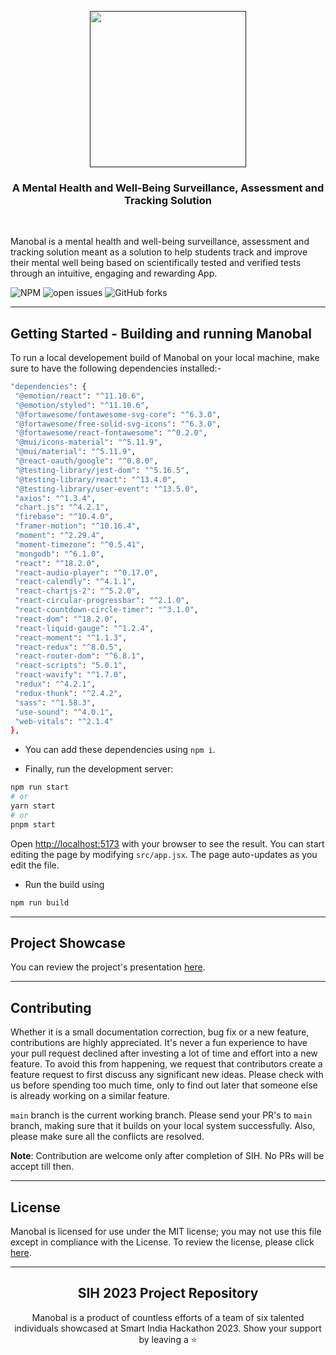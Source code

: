 <p align="center">
  <a href="" target="_blank">
    <img src="https://github.com/BaibhavTiwari/Manobal-SIH/assets/113186458/d2c16a4f-41ef-4683-ab47-28f551add6b2" height="250px" weight="250px">
  </a>

</p>

<h3 align="center">
A Mental Health and Well-Being Surveillance, Assessment and Tracking Solution
</h3>

<br>

Manobal is a mental health and well-being surveillance, assessment and tracking solution meant as a solution to help students track and improve their mental well being based on scientifically tested and verified tests through an intuitive, engaging and rewarding App.

![NPM](https://img.shields.io/npm/l/next) ![open issues](https://img.shields.io/bitbucket/issues/ishaan2053/Manobal?style=plastic) ![GitHub forks](https://img.shields.io/github/forks/ishaan2053/Manobal?style=plastic)

---

## Getting Started - Building and running Manobal

To run a local developement build of Manobal on your local machine, make sure to have the following dependencies installed:-
    
   ```bash 
"dependencies": {
    "@emotion/react": "^11.10.6",
    "@emotion/styled": "^11.10.6",
    "@fortawesome/fontawesome-svg-core": "^6.3.0",
    "@fortawesome/free-solid-svg-icons": "^6.3.0",
    "@fortawesome/react-fontawesome": "^0.2.0",
    "@mui/icons-material": "^5.11.9",
    "@mui/material": "^5.11.9",
    "@react-oauth/google": "^0.8.0",
    "@testing-library/jest-dom": "^5.16.5",
    "@testing-library/react": "^13.4.0",
    "@testing-library/user-event": "^13.5.0",
    "axios": "^1.3.4",
    "chart.js": "^4.2.1",
    "firebase": "^10.4.0",
    "framer-motion": "^10.16.4",
    "moment": "^2.29.4",
    "moment-timezone": "^0.5.41",
    "mongodb": "^6.1.0",
    "react": "^18.2.0",
    "react-audio-player": "^0.17.0",
    "react-calendly": "^4.1.1",
    "react-chartjs-2": "^5.2.0",
    "react-circular-progressbar": "^2.1.0",
    "react-countdown-circle-timer": "^3.1.0",
    "react-dom": "^18.2.0",
    "react-liquid-gauge": "^1.2.4",
    "react-moment": "^1.1.3",
    "react-redux": "^8.0.5",
    "react-router-dom": "^6.8.1",
    "react-scripts": "5.0.1",
    "react-wavify": "^1.7.0",
    "redux": "^4.2.1",
    "redux-thunk": "^2.4.2",
    "sass": "^1.58.3",
    "use-sound": "^4.0.1",
    "web-vitals": "^2.1.4"
  },
```
    
- You can add these dependencies using `npm i`.
    


- Finally, run the development server:

```bash
npm run start
# or
yarn start
# or
pnpm start
```

Open [http://localhost:5173](http://localhost:5173) with your browser to see the result.
You can start editing the page by modifying `src/app.jsx`. The page auto-updates as you edit the file.

- Run the build using

```bash
npm run build
```

---

## Project Showcase
You can review the project's presentation [here](https://github.com/Ishaan2053/Manobal/files/12804238/underCTRL.1.pdf).

---

## Contributing

Whether it is a small documentation correction, bug fix or a new feature, contributions are highly appreciated. It's never a fun experience to have your pull request declined after investing a lot of time and effort into a new feature. To avoid this from happening, we request that contributors create a feature request to first discuss any significant new ideas. Please check with us before spending too much time, only to find out later that someone else is already working on a similar feature.

`main` branch is the current working branch. Please send your PR's to `main` branch, making sure that it builds on your local system successfully. Also, please make sure all the conflicts are resolved.

**Note**: Contribution are welcome only after completion of SIH. No PRs will be accept till then.

---

## License

Manobal is licensed for use under the MIT license; you may not use this file except in compliance with the License. To review the license, please click [here](LICENSE).

---

<h2 align="center"> SIH 2023 Project Repository </h2>

<p align="center">Manobal is a product of countless efforts of a team of six talented individuals showcased at Smart India Hackathon 2023. Show your support by leaving a ⭐</p>
